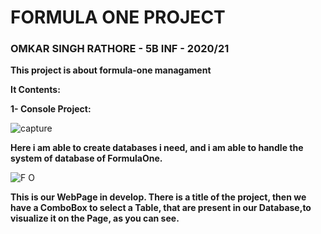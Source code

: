 # FORMULA ONE PROJECT
### OMKAR SINGH RATHORE - 5B INF - 2020/21  

**This project is about formula-one managament**

**It Contents:**

**1- Console Project:**

![capture](https://user-images.githubusercontent.com/61886825/100287567-272ef500-2f75-11eb-9633-9c9b43ad7e3f.PNG)

**Here i am able to create databases i need, and i am able  to handle the system of database of FormulaOne.**


![F O](https://user-images.githubusercontent.com/61886825/103925089-4e9de380-5117-11eb-95e2-02ad8c398795.PNG)

**This is our WebPage in develop. There is a title of the project, then we have a ComboBox to select a Table, that are present in our Database,to visualize it on the Page, as you can see.** 
